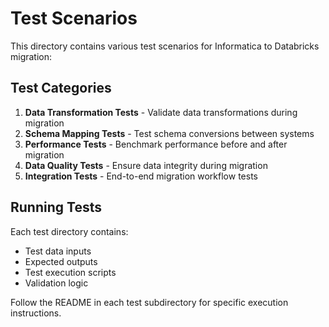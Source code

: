 # Test Scenarios

This directory contains various test scenarios for Informatica to Databricks migration:

## Test Categories

1. **Data Transformation Tests** - Validate data transformations during migration
2. **Schema Mapping Tests** - Test schema conversions between systems
3. **Performance Tests** - Benchmark performance before and after migration
4. **Data Quality Tests** - Ensure data integrity during migration
5. **Integration Tests** - End-to-end migration workflow tests

## Running Tests

Each test directory contains:
- Test data inputs
- Expected outputs
- Test execution scripts
- Validation logic

Follow the README in each test subdirectory for specific execution instructions.